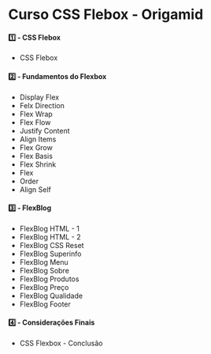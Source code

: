 # Curso CSS Flebox - Origamid

#### :one: - CSS Flebox

- CSS Flebox


#### :two: - Fundamentos do Flexbox

- Display Flex
- Felx Direction
- Flex Wrap
- Flex Flow
- Justify Content
- Align Items
- Flex Grow
- Flex Basis
- Flex Shrink
- Flex
- Order
- Align Self

#### :three: - FlexBlog

- FlexBlog HTML - 1
- FlexBlog HTML - 2
- FlexBlog CSS Reset
- FlexBlog Superinfo
- FlexBlog Menu
- FlexBlog Sobre
- FlexBlog Produtos
- FlexBlog Preço
- FlexBlog Qualidade
- FlexBlog Footer

#### :four: - Considerações Finais
 - CSS Flexbox - Conclusão